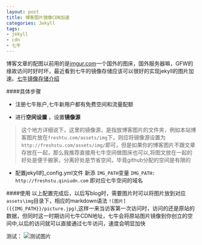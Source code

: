 ```yaml
---
layout: post
title: 博客图片镜像CDN加速
categories: Jekyll
tags:
- jekyll
- cdn
- 七牛
---
```


 博客文章的配图以前用的是[imgur.com](http://imgur.com)一个国外的图床，国外服务器嘛，GFW的缘故访问时好时坏，最近看到七牛的镜像存储应该可以很好的实现jekyll的图片加速。[七牛镜像存储介绍](http://kb.qiniu.com/how-to-use-image-storage-and-qrsync)

####具体步骤

+ 注册七牛账户,七牛新用户都有免费空间和流量配额

+ 进行**空间设置** ，设置**镜像源**
> 这个地方详细说下，这里的镜像源，是指放博客图片的文件夹，例如本站博客图片放在`freshtu.com/assets/img`下，则应将镜像源设置为`http://freshstu.com/assets/img/`即可，但是如果你的博客图片不跟文章存放在一起，那么我推荐直接用七牛空间做图床也可以,将图文放在一起的好处是便于搬家，分离好处是节省空间，毕竟github分配的空间是有限的

+ 配置jekyll的_config.yml文件 新添 `IMG_PATH`变量 `IMG_PATH: http://freshstu.qiniudn.com` 即对应七牛空间的域名

####使用
以上配置完成后，以后写blog时，需要图片时可以将图片放到对应`assets\img`目录下，相应的markdown语法 `![图片]({{IMG_PATH}}/picture.jpg)`,这样一来当访客第一次访问时，访问的还是原站的数据，但同时这一时期访问七牛CDN地址，七牛会将原站图片镜像到你创立的空间中,以后的访问就可以直接通过七牛访问，速度会明显加快

测试：
![测试图片]({{IMG_PATH}}/35YOtX2.jpg)


